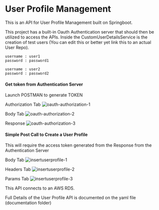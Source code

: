 # User Profile Management
This is an API for User Profile Management built on Springboot.

This project has a built-in Oauth Authentication server  that should then be utilized to access the APIs.
Inside the CustomUserDetailsService is the creation of test users (You can edit this or better yet link this to an actual User Repo). 

    username : user1
    password : password1

    username : user2
    password : password2




#### Get token from Authentication Server

Launch POSTMAN to generate TOKEN

Authorization Tab
![oauth-authorization-1](https://user-images.githubusercontent.com/39042426/53307699-5a030f80-38ef-11e9-8b24-0379eff2c292.png)

Body Tab
![oauth-authorization-2](https://user-images.githubusercontent.com/39042426/53307753-b23a1180-38ef-11e9-97c6-15e35469ae50.png)

Response 
![oauth-authorization-3](https://user-images.githubusercontent.com/39042426/53307759-caaa2c00-38ef-11e9-8fe7-d79671135e8e.png)



#### Simple Post Call to Create a User Profile

This will require the access token generated from the Response from the Authentication Server

Body Tab
![insertuserprofile-1](https://user-images.githubusercontent.com/39042426/53307761-dac20b80-38ef-11e9-9fc4-d3999379508a.png)

Headers Tab
![insertuserprofile-2](https://user-images.githubusercontent.com/39042426/53307772-e9a8be00-38ef-11e9-85ab-7179aed2e755.png)

Params Tab
![insertuserprofile-3](https://user-images.githubusercontent.com/39042426/53307779-f4fbe980-38ef-11e9-96d7-4ecbae9a300b.png)

This API connects to an AWS RDS. 

Full Details of the User Profile API is documented on the yaml file (documentation folder) 

